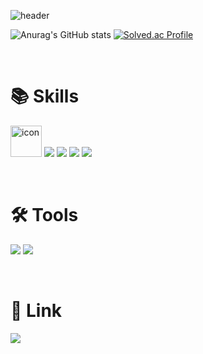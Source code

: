 ![header](https://capsule-render.vercel.app/api?type=soft&color=41A541&text=%20Welcome%20To%20My%20GitHub%20🙂&height=120&fontSize=50&fontColor=ffffff)

![Anurag's GitHub stats](https://github-readme-stats.vercel.app/api?username=yonghyeonpark&show_icons=true&theme=merko) [![Solved.ac Profile](http://mazassumnida.wtf/api/v2/generate_badge?boj=zigugu)](https://solved.ac/zigugu/)

<br>

# 📚 Skills
<img src="https://techstack-generator.vercel.app/java-icon.svg" alt="icon" width="50" height="50" /> <img src="https://img.shields.io/badge/JAVA-007396?style=for-the-badge&logo=Java&logoColor=white"/> <img src="https://img.shields.io/badge/Spring-6DB33F?style=for-the-badge&logo=Spring&logoColor=white"> <img src="https://img.shields.io/badge/MySQL-4479A1?style=for-the-badge&logo=MySQL&logoColor=white"> <img src="https://img.shields.io/badge/MariaDB-003545?style=for-the-badge&logo=MariaDB&logoColor=white">

<br>

# 🛠️ Tools
<img src="https://img.shields.io/badge/git-F05032?style=for-the-badge&logo=Git&logoColor=white"/> <img src="https://img.shields.io/badge/intellij-000000?style=for-the-badge&logo=intellijidea&logoColor=white"/>

<br>

# 🔗 Link
<a href="https://velog.io/@yongh/posts"><img src="https://img.shields.io/badge/velog-20C997?style=for-the-badge&logo=Velog&logoColor=white"/></a>

